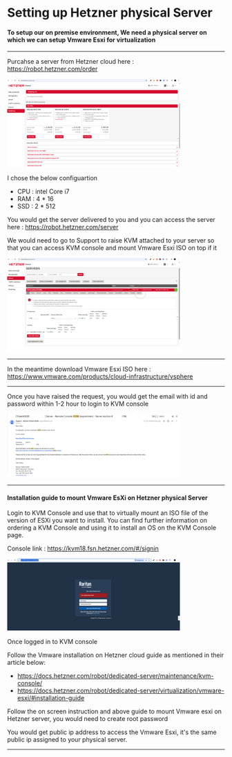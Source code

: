 # Setting up Hetzner physical Server 

#### To setup our on premise environment, We need a physical server on which we can setup Vmware Esxi for virtualization

---

Purcahse a server from Hetzner cloud here : https://robot.hetzner.com/order

<img src="../screenshots/Order a Server.png" width="400"/>


I chose the below configuartion 
- CPU : intel Core i7
- RAM : 4 * 16 
- SSD : 2 * 512


You would get the server delivered to you and you can access the server here : https://robot.hetzner.com/server

We would need to go to Support to raise KVM attached to your server so that you can access KVM console and mount Vmware Esxi ISO on top if it

<img src="../screenshots/Hetzner Cloud.png" width="400"/>

---

In the meantime download Vmware Esxi ISO here : https://www.vmware.com/products/cloud-infrastructure/vsphere

---

Once you have raised the request, you would get the email with id and password within 1-2 hour to login to KVM console

<img src="../screenshots/KVM.png" width="400"/>

---

#### Installation guide to mount Vmware EsXi on Hetzner physical Server

Login to KVM Console and use that to virtually mount an ISO file of the version of ESXi you want to install. You can find further information on ordering a KVM Console and using it to install an OS on the KVM Console page.

Console link : https://kvm18.fsn.hetzner.com/#/signin

<img src="../screenshots/KVM login page.png" width="400"/>

Once logged in to KVM console 

Follow the Vmware installation on Hetzner cloud guide as mentioned in their article below: 
- https://docs.hetzner.com/robot/dedicated-server/maintenance/kvm-console/
- https://docs.hetzner.com/robot/dedicated-server/virtualization/vmware-esxi/#installation-guide


Follow the on screen instruction and above guide to mount Vmware esxi on Hetzner server, you would need to create root password 

You would get public ip address to access the Vmware Esxi, it's the same public ip assigned to your physical server.

---


